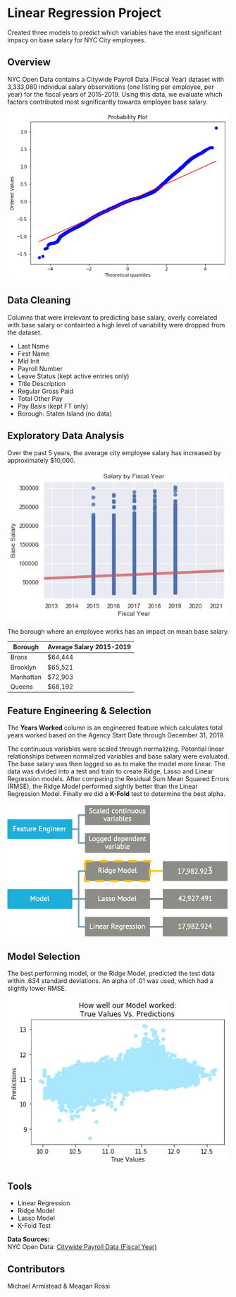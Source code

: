 # Linear Regression Project
Created three models to predict which variables have the most significant impacy on base salary for NYC City employees.

## Overview
NYC Open Data contains a Citywide Payroll Data (Fiscal Year) dataset with 3,333,080 individual salary observations (one listing per employee, per year) for the fiscal years of 2015-2019. Using this data, we evaluate which factors contributed most significantly towards employee base salary.

<img src="_Images/QQ.png" width ="500">

## Data Cleaning
Columns that were irrelevant to predicting base salary, overly correlated with base salary or containted a high level of variability were dropped from the dataset.
- Last Name
- First Name
- Mid Init
- Payroll Number
- Leave Status (kept active entries only)
- Title Description
- Regular Gross Paid
- Total Other Pay
- Pay Basis (kept FT only)
- Borough: Staten Island (no data) 

## Exploratory Data Analysis
Over the past 5 years, the average city employee salary has increased by approximately $10,000.

<img src="_Images/10k_Increase.png" width ="500">

The borough where an employee works has an impact on mean base salary.

Borough | Average Salary 2015-2019
------------ | -------------
Bronx | $64,444
Brooklyn | $65,521
Manhattan | $72,903
Queens | $68,192

## Feature Engineering & Selection
The **Years Worked** column is an engineered feature which calculates total years worked based on the Agency Start Date through December 31, 2019.

The continuous variables were scaled through normalizing. Potential linear relationships between normalized variables and base salary were evaluated. The base salary was then logged so as to make the model more linear. The data was divided into a test and train to create Ridge, Lasso and Linear Regression models. After comparing the Residual Sum Mean Squared Errors (RMSE), the Ridge Model performed sightly better than the Linear Regression Model. Finally we did a **K-Fold** test to determine the best alpha.


<img src="_Images/Model_Selection.png" width ="500">

## Model Selection
The best performing model, or the Ridge Model, predicted the test data within .634 standard deviations. An alpha of .01 was used, which had a slightly lower RMSE. 

<img src="_Images/Predictions.png" width ="500">

## Tools
- Linear Regression
- Ridge Model
- Lasso Model
- K-Fold Test

**Data Sources:**<br/>
NYC Open Data: [Citywide Payroll Data (Fiscal Year)](https://data.cityofnewyork.us/City-Government/Citywide-Payroll-Data-Fiscal-Year-/k397-673e)

## Contributors
Michael Armistead & Meagan Rossi
